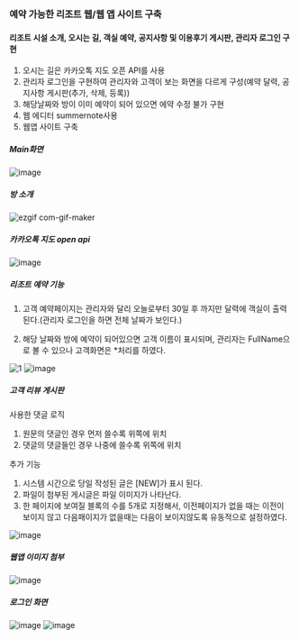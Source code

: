 ### 예약 가능한 리조트 웹/웹 앱 사이트 구축

#### 리조트 시설 소개, 오시는 길, 객실 예약, 공지사항 및 이용후기 게시판, 관리자 로그인 구현

1. 오시는 길은 카카오톡 지도 오픈 API를 사용
2. 관리자 로그인을 구현하여 관리자와 고객이 보는 화면을 다르게 구성(예약 달력, 공지사항 게시판(추가, 삭제, 등록)) 
3. 해당날짜와 방이 이미 예약이 되어 있으면 에약 수정 불가 구현
3. 웹 에디터 summernote사용
4. 웹앱 사이트 구축

##### Main화면


![image](https://user-images.githubusercontent.com/59947533/93965197-781b4500-fd9c-11ea-8d62-bb745e9821ab.png)


##### 방 소개

![ezgif com-gif-maker](https://user-images.githubusercontent.com/59947533/93965795-f9270c00-fd9d-11ea-9219-42a5c3efe529.gif)


##### 카카오톡 지도 open api

![image](https://user-images.githubusercontent.com/59947533/93965914-39868a00-fd9e-11ea-9954-848b31416414.png)


##### 리조트 예약 기능 

1. 고객 예약페이지는 관리자와 달리 오늘로부터 30일 후 까지만 달력에 객실이 출력된다.(관리자 로그인을 하면 전체 날짜가 보인다.)

2. 해당 날짜와 방에 예약이 되어있으면 고객 이름이 표시되며, 관리자는 FullName으로 볼 수 있으나 고객화면은 *처리를 하였다.
   
![1](https://user-images.githubusercontent.com/59947533/93967102-6c7e4d00-fda1-11ea-8e03-f4a79cb9839f.JPG)     ![image](https://user-images.githubusercontent.com/59947533/93967205-ac453480-fda1-11ea-88ed-b99c602946dc.png)

##### 고객 리뷰 게시판

사용한 댓글 로직
1. 원문의 댓글인 경우 먼저 쓸수록 위쪽에 위치
2. 댓글의 댓글들인 경우 나중에 쓸수록 위쪽에 위치

추가 기능
1. 시스템 시간으로 당일 작성된 글은 [NEW]가 표시 된다.
2. 파일이 첨부된 게시글은 파일 이미지가 나타난다.
3. 한 페이지에 보여질 블록의 수를 5개로 지정해서, 
   이전페이지가 없을 때는 이전이 보이지 않고 다음패이지가 없을때는 다음이 보이지않도록 유동적으로 설정하였다.

![image](https://user-images.githubusercontent.com/59947533/93967575-676dcd80-fda2-11ea-8de7-8da9a6d6b428.png)


##### 웹앱 이미지 첨부

![image](https://user-images.githubusercontent.com/59947533/93967696-c4698380-fda2-11ea-9902-448c73b33075.png)

##### 로그인 화면

![image](https://user-images.githubusercontent.com/59947533/93968920-b0735100-fda5-11ea-96c0-381ba40e436e.png)
![image](https://user-images.githubusercontent.com/59947533/93968884-96d20980-fda5-11ea-8aa6-92149413b2e2.png)
